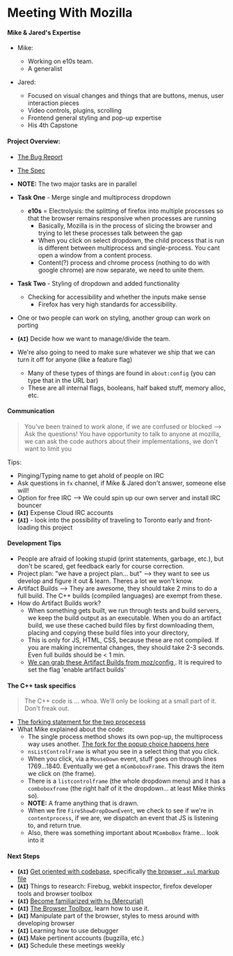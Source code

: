 # Meeting With Mozilla


#### Mike & Jared's Expertise
* Mike:
  * Working on e10s team.
  * A generalist 

* Jared:
  * Focused on visual changes and things that are buttons, menus, user interaction pieces
  * Video controls, plugins, scrolling
  * Frontend general styling and pop-up expertise
  * His 4th Capstone


#### Project Overview:
* [The Bug Report](https://bugzilla.mozilla.org/show_bug.cgi?id=1091592)
* [The Spec](https://bug1091592.bmoattachments.org/attachment.cgi?id=8776005)

* **NOTE:** The two major tasks are in parallel

* **Task One** - Merge single and multiprocess dropdown
  * **e10s** = Electrolysis: the splitting of firefox into multiple processes so that the browser remains responsive when processes are running
    * Basically, Mozilla is in the process of slicing the browser and trying to let these processes talk between the gap
    * When you click on select dropdown, the child process that is run is different between multiprocess and single-process. You cant open a window from a content process. 
    * Content(?) process and chrome process (nothing to do with google chrome) are now separate, we need to unite them.

* **Task Two** - Styling of dropdown and added functionality
  * Checking for accessibility and whether the inputs make sense
    * Firefox has very high standards for accessibility.

* One or two people can work on styling, another group can work on porting
* **(`AI`)** Decide how we want to manage/divide the team.
* We're also going to need to make sure whatever we ship that we can turn it off for anyone (like a feature flag)
  * Many of these types of things are found in `about:config` (you can type that in the URL bar) 
  * These are all internal flags, booleans, half baked stuff, memory alloc, etc.


#### Communication
> You've been trained to work alone, if we are confused or blocked --> Ask the questions!
> You have opportunity to talk to anyone at mozilla, we can ask the code authors about their implementations, we don't want to limit you

Tips:
* Pinging/Typing name to get ahold of people on IRC
* Ask questions in `fx` channel, if Mike & Jared don't answer, someone else will!
* Option for free IRC --> We could spin up our own server and install IRC bouncer
* **(`AI`)** Expense Cloud IRC accounts
* **(`AI`)** - look into the possibility of traveling to Toronto early and front-loading this project


#### Development Tips
* People are afraid of looking stupid (print statements, garbage, etc.), but don't be scared, get feedback early for course correction.
* Project plan: "we have a project plan... but" --> they want to see us develop and figure it out & learn. Theres a lot we won't know.
* Artifact Builds --> They are awesome, they should take 2 mins to do a full build. The C++ builds (compiled languages) are exempt from these.
* How do Artifact Builds work?
  * When something gets built, we run through tests and build servers, we keep the build output as an executable. When you do an artifact build, we use these cached build files by first downloading them, placing and copying these build files into your directory,
  * This is only for JS, HTML, CSS, because these are not compiled. If you are making incremental changes, they should take 2-3 seconds. Even full builds should be < 1 min.
  * [We can grab these Artifact Builds from moz/config ](https://developer.mozilla.org/en-US/docs/Mozilla/Developer_guide/Build_Instructions/Artifact_builds). It is required to set the flag 'enable artifact builds'


#### The C++ task specifics
> The C++ code is ... whoa. We'll only be looking at a small part of it. Don't freak out.
* [The forking statement for the two procecess](http://searchfox.org/mozilla-central/source/layout/forms/nsListControlFrame.cpp#1852)
* What Mike explained about the code:
  * The single process method shows its own pop-up, the multiprocess way uses another. [The fork for the popup choice happens here](http://searchfox.org/mozilla-central/source/layout/forms/nsListControlFrame.cpp#1852)
  * `nsListControlFrame` is what you see in a select thing that you click. 
  * When you click, via a `MouseDown` event, stuff goes on through lines 1769...1840. Eventually we get a `mComboboxFrame`. This draws the item we click on (the frame). 
  * There is a `listcontrolframe` (the whole dropdown menu) and it has a `comboboxfrome` (the right half of it the dropdown... at least Mike thinks so). 
  * **NOTE:** A frame anything that is drawn. 
  * When we fire `FireShowDropDownEvent`, we check to see if we're in `contentprocess`, if we are, we dispatch an event that JS is listening to, and return true.
  * Also, there was something important about `MComboBox` frame... look into it


#### Next Steps
* **(`AI`)** [Get oriented with codebase](http://searchfox.org/mozilla-central/source), specifically [the browser `.xul` markup file](http://searchfox.org/mozilla-central/source/browser/base/content/browser.xul)
* **(`AI`)** Things to research: Firebug, webkit inspector, firefox developer tools and browser toolbox
* **(`AI`)** [Become familiarized with `hg` (Mercurial)](http://mozilla-version-control-tools.readthedocs.io/en/latest/hgmozilla/)
* **(`AI`)** [The Browser Toolbox](https://developer.mozilla.org/en-US/docs/Tools/Browser_Toolbox), learn how to use it.
* **(`AI`)** Manipulate part of the browser, styles to mess around with developing browser
* **(`AI`)** Learning how to use debugger
* **(`AI`)** Make pertinent accounts (bugzilla, etc.)
* **(`AI`)** Schedule these meetings weekly
